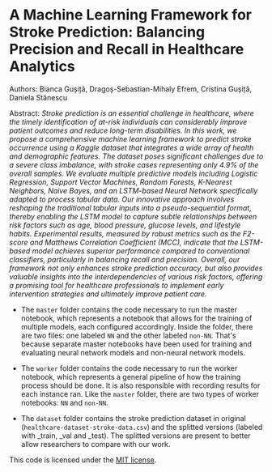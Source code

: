
  
# A Machine Learning Framework for Stroke Prediction: Balancing Precision and Recall in Healthcare Analytics

 Authors: Bianca Gușiță, Dragoș-Sebastian-Mihaly Efrem, Cristina Gușiță, Daniela Stănescu

Abstract: *Stroke prediction is an essential challenge in healthcare, where the timely identification of at-risk individuals can considerably improve patient outcomes and reduce long-term disabilities. In this work, we propose a comprehensive machine learning framework to predict stroke occurrence using a Kaggle dataset that integrates a wide array of health and demographic features. The dataset poses significant challenges due to a severe class imbalance, with stroke cases representing only 4.9% of the overall samples. We evaluate multiple predictive models including Logistic Regression, Support Vector Machines, Random Forests, K-Nearest Neighbors, Naive Bayes, and an LSTM-based Neural Network specifically adapted to process tabular data. Our innovative approach involves reshaping the traditional tabular inputs into a pseudo-sequential format, thereby enabling the LSTM model to capture subtle relationships between risk factors such as age, blood pressure, glucose levels, and lifestyle habits. Experimental results, measured by robust metrics such as the F2-score and Matthews Correlation Coefficient (MCC), indicate that the LSTM-based model achieves superior performance compared to conventional classifiers, particularly in balancing recall and precision. Overall, our framework not only enhances stroke prediction accuracy, but also provides valuable insights into the interdependencies of various risk factors, offering a promising tool for healthcare professionals to implement early intervention strategies and ultimately improve patient care.*

  

- The `master` folder contains the code necessary to run the master notebook, which represents a notebook that allows for the training of multiple models, each configured accordingly. Inside the folder, there are two files: one labeled `NN` and the other labeled `non-NN`. That's because separate master notebooks have been used for training and evaluating neural network models and non-neural network models.

- The `worker` folder contains the code necessary to run the worker notebook, which represents a general pipeline of how the training process should be done. It is also responsible with recording results for each instance ran. Like the `master` folder, there are two types of worker notebooks: `NN` and `non-NN`.

- The `dataset` folder contains the stroke prediction dataset in original (`healthcare-dataset-stroke-data.csv`) and the splitted versions (labeled with _train, _val and _test). The splitted versions are present to better allow researchers to compare with our work.

  

This code is licensed under the [MIT license](https://choosealicense.com/licenses/mit/).